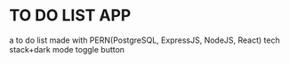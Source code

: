 ﻿# TO DO LIST APP 
a to do list made with PERN(PostgreSQL, ExpressJS, NodeJS, React) tech stack+dark mode toggle button
